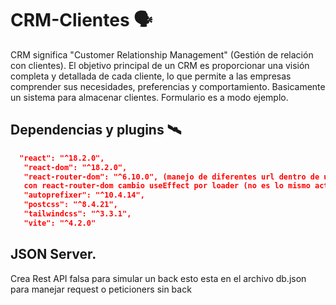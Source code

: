 # CRM-Clientes  🗣️
CRM significa "Customer Relationship Management" (Gestión de relación con clientes).
El objetivo principal de un CRM es proporcionar una visión completa y detallada de cada cliente,
lo que permite a las empresas comprender sus necesidades, preferencias y comportamiento.
Basicamente un sistema para almacenar clientes.
Formulario es a modo ejemplo.
                   
 ## Dependencias  y plugins 🛰️
 ```json
   "react": "^18.2.0",
    "react-dom": "^18.2.0",
    "react-router-dom": "^6.10.0", (manejo de diferentes url dentro de una sola app)
    con react-router-dom cambio useEffect por loader (no es lo mismo actua similar)
    "autoprefixer": "^10.4.14", 
    "postcss": "^8.4.21",
    "tailwindcss": "^3.3.1",
    "vite": "^4.2.0"
   ```              
  ## JSON Server.
  Crea Rest API falsa para simular un back 
  esto esta en el archivo db.json
  para manejar request o peticioners sin back 
